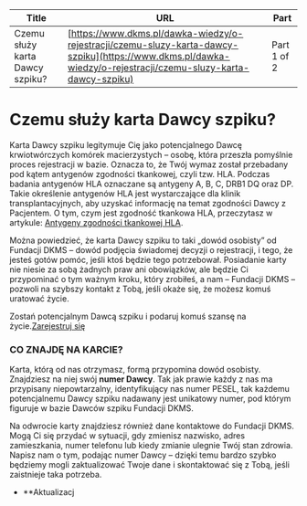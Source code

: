 | **Title**       | **URL**           | **Part**              |
|-----------------|-------------------|-----------------------|
| Czemu służy karta Dawcy szpiku?         | [https://www.dkms.pl/dawka-wiedzy/o-rejestracji/czemu-sluzy-karta-dawcy-szpiku](https://www.dkms.pl/dawka-wiedzy/o-rejestracji/czemu-sluzy-karta-dawcy-szpiku)    | Part 1 of 2          |

# Czemu służy karta Dawcy szpiku?

Karta Dawcy szpiku legitymuje Cię jako potencjalnego Dawcę krwiotwórczych komórek macierzystych – osobę, która przeszła pomyślnie proces rejestracji w bazie. Oznacza to, że Twój wymaz został przebadany pod kątem antygenów zgodności tkankowej, czyli tzw. HLA. Podczas badania antygenów HLA oznaczane są antygeny A, B, C, DRB1 DQ oraz DP. Takie określenie antygenów HLA jest wystarczające dla klinik transplantacyjnych, aby uzyskać informację na temat zgodności Dawcy z Pacjentem. O tym, czym jest zgodność tkankowa HLA, przeczytasz w artykule: [Antygeny zgodności tkankowej HLA](https://www.dkms.pl/o-pobraniu/jest-zgodnosc/antygeny-zgodnosci-tkankowej-hla).


Można powiedzieć, że karta Dawcy szpiku to taki „dowód osobisty” od Fundacji DKMS – dowód podjęcia świadomej decyzji o rejestracji, i tego, że jesteś gotów pomóc, jeśli ktoś będzie tego potrzebował. Posiadanie karty nie niesie za sobą żadnych praw ani obowiązków, ale będzie Ci przypominać o tym ważnym kroku, który zrobiłeś, a nam – Fundacji DKMS – pozwoli na szybszy kontakt z Tobą, jeśli okaże się, że możesz komuś uratować życie.


Zostań potencjalnym Dawcą szpiku i podaruj komuś szansę na życie.[Zarejestruj się](/zarejestruj-sie-teraz "Zarejestruj sie teraz")
### CO ZNAJDĘ NA KARCIE?


Karta, którą od nas otrzymasz, formą przypomina dowód osobisty. Znajdziesz na niej swój **numer Dawcy**. Tak jak prawie każdy z nas ma przypisany niepowtarzalny, identyfikujący nas numer PESEL, tak każdemu potencjalnemu Dawcy szpiku nadawany jest unikatowy numer, pod którym figuruje w bazie Dawców szpiku Fundacji DKMS.


Na odwrocie karty znajdziesz również dane kontaktowe do Fundacji DKMS. Mogą Ci się przydać w sytuacji, gdy zmienisz nazwisko, adres zamieszkania, numer telefonu lub kiedy zmianie ulegnie Twój stan zdrowia. Napisz nam o tym, podając numer Dawcy – dzięki temu bardzo szybko będziemy mogli zaktualizować Twoje dane i skontaktować się z Tobą, jeśli zaistnieje taka potrzeba.


* **Aktualizacj